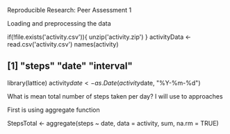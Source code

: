 Reproducible Research: Peer Assessment 1

Loading and preprocessing the data

if(!file.exists('activity.csv')){
    unzip('activity.zip')
}
activityData <- read.csv('activity.csv')
names(activity)
## [1] "steps"    "date"     "interval"
library(lattice)
activity$date <- as.Date(activity$date, "%Y-%m-%d")

What is mean total number of steps taken per day?
I will use to approaches 

First is using aggregate function

StepsTotal <- aggregate(steps ~ date, data = activity, sum, na.rm = TRUE)




